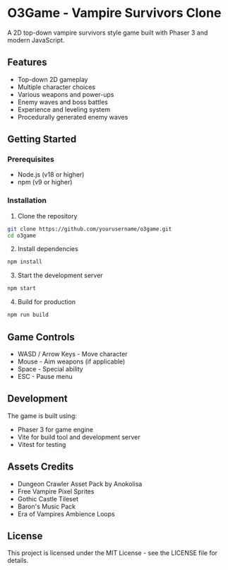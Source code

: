 # O3Game - Vampire Survivors Clone

A 2D top-down vampire survivors style game built with Phaser 3 and modern JavaScript.

## Features

- Top-down 2D gameplay
- Multiple character choices
- Various weapons and power-ups
- Enemy waves and boss battles
- Experience and leveling system
- Procedurally generated enemy waves

## Getting Started

### Prerequisites

- Node.js (v18 or higher)
- npm (v9 or higher)

### Installation

1. Clone the repository
```bash
git clone https://github.com/yourusername/o3game.git
cd o3game
```

2. Install dependencies
```bash
npm install
```

3. Start the development server
```bash
npm start
```

4. Build for production
```bash
npm run build
```

## Game Controls

- WASD / Arrow Keys - Move character
- Mouse - Aim weapons (if applicable)
- Space - Special ability
- ESC - Pause menu

## Development

The game is built using:
- Phaser 3 for game engine
- Vite for build tool and development server
- Vitest for testing

## Assets Credits

- Dungeon Crawler Asset Pack by Anokolisa
- Free Vampire Pixel Sprites
- Gothic Castle Tileset
- Baron's Music Pack
- Era of Vampires Ambience Loops

## License

This project is licensed under the MIT License - see the LICENSE file for details. 